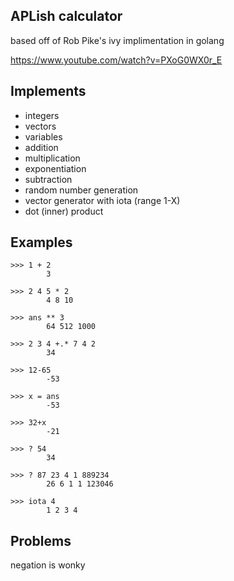 APLish calculator
-----------------
based off of Rob Pike's ivy implimentation in golang

https://www.youtube.com/watch?v=PXoG0WX0r_E

Implements
----------
* integers
* vectors
* variables
* addition
* multiplication
* exponentiation
* subtraction
* random number generation
* vector generator with iota (range 1-X)
* dot (inner) product

Examples
--------
```
>>> 1 + 2
        3
 
>>> 2 4 5 * 2
        4 8 10
 
>>> ans ** 3
        64 512 1000
 
>>> 2 3 4 +.* 7 4 2
        34

>>> 12-65
        -53

>>> x = ans
        -53

>>> 32+x
        -21

>>> ? 54
        34

>>> ? 87 23 4 1 889234
        26 6 1 1 123046

>>> iota 4
        1 2 3 4
```

Problems
--------
negation is wonky
